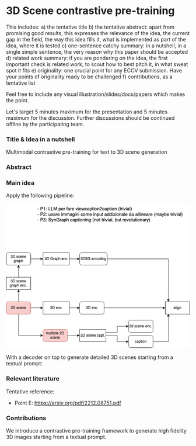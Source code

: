 # 3D Scene contrastive pre-training


This includes:
a) the tentative title
b) the tentative abstract: apart from promising good results, this expresses the relevance of the idea, the current gap in the field, the way this idea fills it, what is implemented as part of the idea, where it is tested
c) one-sentence catchy summary: in a nutshell, in a single simple sentence, the very reason why this paper should be accepted
d) related work summary: if you are pondering on the idea, the first important check is related work, to scout how to best pitch it, in what sweat spot it fits
e) originality: one crucial point for any ECCV submission. Have your points of originality ready to be challenged
f) contributions, as a tentative list

Feel free to include any visual illustration/slides/docs/papers which makes the point.

Let's target 5 minutes maximum for the presentation and 5 minutes maximum for the discussion. Further discussions should be continued offline by the participating team.

### Title & Idea in a nutshell

Multimodal contrastive pre-training for text to 3D scene generation

### Abstract

### Main idea

Apply the following pipeline:

![](../../../static/IDEAS/idea1.png)

With a decoder on top to generate detailed 3D scenes starting from a textual prompt:

### Relevant literature

Tentative reference:
- Point E: https://arxiv.org/pdf/2212.08751.pdf

### Contributions

We introduce a contrastive pre-training framework to generate high fidelity 3D images starting from a textual prompt.

